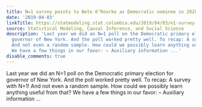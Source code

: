 ```yaml
---
title: N=1 survey points to Beto O’Rourke as Democratic nominee in 2020
date: '2019-04-03'
linkTitle: https://statmodeling.stat.columbia.edu/2019/04/03/n1-survey-points-to-beto-orourke-as-democratic-nominee-in-2020/
source: Statistical Modeling, Causal Inference, and Social Science
description: 'Last year we did an N=1 poll on the Democratic primary election for
  governor of New York. And the poll worked pretty well. To recap: A survey with N=1!
  And not even a random sample. How could we possibly learn anything useful from that?
  We have a few things in our favor: – Auxiliary information ...'
disable_comments: true
---
```

Last year we did an N=1 poll on the Democratic primary election for governor of New York. And the poll worked pretty well. To recap: A survey with N=1! And not even a random sample. How could we possibly learn anything useful from that? We have a few things in our favor: – Auxiliary information ...